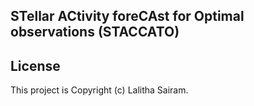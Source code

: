 STellar ACtivity foreCAst for Optimal observations (STACCATO)
-------------------------------------------------------------

License
-------

This project is Copyright (c) Lalitha Sairam.
